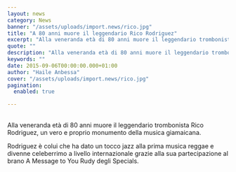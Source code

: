 ```yaml
---
layout: news
category: News
banner: "/assets/uploads/import.news/rico.jpg"
title: "A 80 anni muore il leggendario Rico Rodriguez"
excerpt: "Alla veneranda età di 80 anni muore il leggendario trombonista Rico Rodriguez, un vero e proprio monumento della musica giamaicana. Rodriguez è colui che ha dato un tocco jazz alla prima musica reggae e divenne celeberrimo a livello internazionale grazie alla sua partecipazione al brano A Message to You Rudy degli Specials"
quote: ""
description: "Alla veneranda età di 80 anni muore il leggendario trombonista Rico Rodriguez, un vero e proprio monumento della musica giamaicana. Rodriguez è colui che ha dato un tocco jazz alla prima musica reggae e divenne celeberrimo a livello internazionale grazie alla sua partecipazione al brano A Message to You Rudy degli Specials"
keywords: ""
date: 2015-09-06T00:00:00.000+01:00
author: "Haile Anbessa"
cover: "/assets/uploads/import.news/rico.jpg"
pagination:
  enabled: true

---
```


[](https://hotmc.com/wp-content/uploads/2015/09/rico.jpg)  
Alla veneranda età di 80 anni muore il leggendario trombonista Rico Rodriguez, un vero e proprio monumento della musica giamaicana.

Rodriguez è colui che ha dato un tocco jazz alla prima musica reggae e divenne celeberrimo a livello internazionale grazie alla sua partecipazione al brano A Message to You Rudy degli Specials.